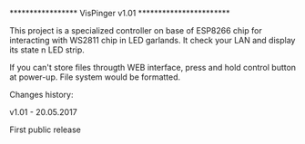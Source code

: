 ***************** VisPinger v1.01 ***********************

This project is a specialized controller on base of ESP8266 chip for interacting with WS2811 chip in LED garlands. 
It check your LAN and display its state n LED strip.

If you can't store files througth WEB interface, press and hold control button at power-up. File system would be formatted.

Changes history:

v1.01 - 20.05.2017

First public release
